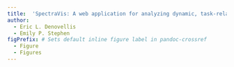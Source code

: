 ```yaml
---
title:  'SpectraVis: A web application for analyzing dynamic, task-related functional networks'
author:
  - Eric L. Denovellis
  - Emily P. Stephen
figPrefix: # Sets default inline figure label in pandoc-crossref
  - Figure
  - Figures
---
```

